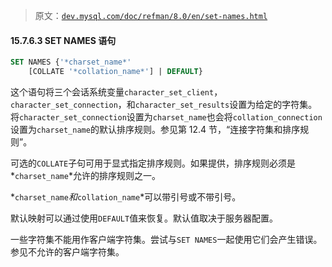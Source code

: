 > 原文：[`dev.mysql.com/doc/refman/8.0/en/set-names.html`](https://dev.mysql.com/doc/refman/8.0/en/set-names.html)

#### 15.7.6.3 SET NAMES 语句

```sql
SET NAMES {'*charset_name*'
    [COLLATE '*collation_name*'] | DEFAULT}
```

这个语句将三个会话系统变量`character_set_client`，`character_set_connection`，和`character_set_results`设置为给定的字符集。将`character_set_connection`设置为`charset_name`也会将`collation_connection`设置为`charset_name`的默认排序规则。参见第 12.4 节，“连接字符集和排序规则”。

可选的`COLLATE`子句可用于显式指定排序规则。如果提供，排序规则必须是*`charset_name`*允许的排序规则之一。

*`charset_name`*和*`collation_name`*可以带引号或不带引号。

默认映射可以通过使用`DEFAULT`值来恢复。默认值取决于服务器配置。

一些字符集不能用作客户端字符集。尝试与`SET NAMES`一起使用它们会产生错误。参见不允许的客户端字符集。
